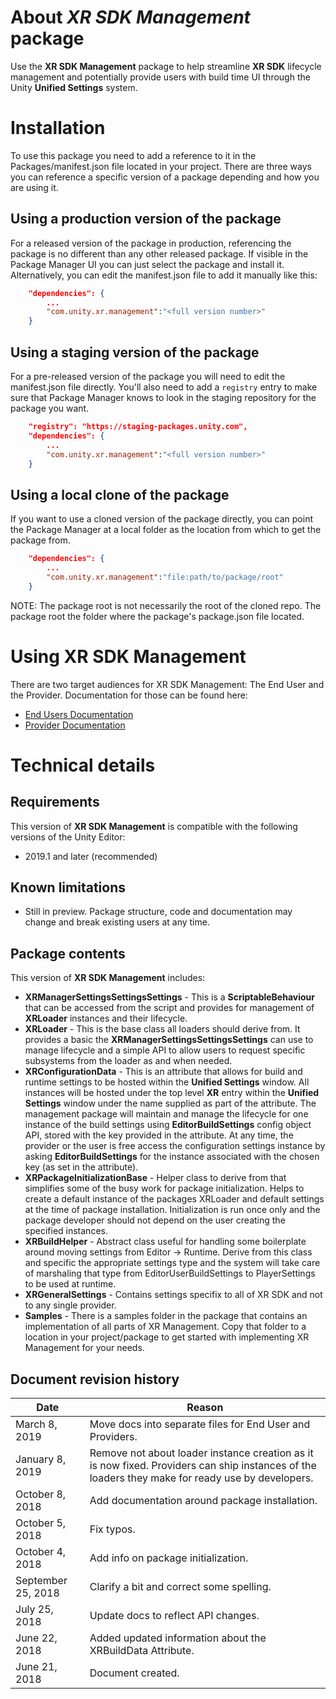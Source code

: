 # About *XR SDK Management* package

Use the **XR SDK Management** package to help streamline **XR SDK** lifecycle management and potentially provide users with build time UI through the Unity **Unified Settings** system.

# Installation

To use this package you need to add a reference to it in the Packages/manifest.json file located in your project. There are three ways you can reference a specific version of a package depending and how you are using it.

## Using a production version of the package

For a released version of the package in production, referencing the package is no different than any other released package. If visible in the Package Manager UI you can just select the package and install it. Alternatively, you can edit the manifest.json file to add it manually like this:

```json
	"dependencies": {
        ...
		"com.unity.xr.management":"<full version number>"
	}
```

## Using a staging version of the package

For a pre-released version of the package you will need to edit the manifest.json file directly. You'll also need to add a `registry` entry to make sure that Package Manager knows to look in the staging repository for the package you want. 

```json
    "registry": "https://staging-packages.unity.com",
	"dependencies": {
        ...
		"com.unity.xr.management":"<full version number>"
	}
```

## Using a local clone of the package

If you want to use a cloned version of the package directly, you can point the Package Manager at a local folder as the location from which to get the package from.

```json
	"dependencies": {
        ...
		"com.unity.xr.management":"file:path/to/package/root"
	}
```

NOTE: The package root is not necessarily the root of the cloned repo. The package root the folder where the package's package.json file located.


# Using XR SDK Management

There are two target audiences for XR SDK Management: The End User and the Provider. Documentation for those can be found here:

* [End Users Documentation](./EndUser.md)
* [Provider Documentation](./Provider.md)

# Technical details

## Requirements

This version of **XR SDK Management** is compatible with the following versions of the Unity Editor:

* 2019.1 and later (recommended)

## Known limitations

* Still in preview. Package structure, code and documentation may change and break existing users at any time.

## Package contents

This version of **XR SDK Management** includes:

* **XRManagerSettingsSettingsSettings** - This is a **ScriptableBehaviour** that can be accessed from the script and provides for management of **XRLoader** instances and their lifecycle.
* **XRLoader** - This is the base class all loaders should derive from. It provides a basic the **XRManagerSettingsSettingsSettings** can use to manage lifecycle and a simple API to allow users to request specific subsystems from the loader as and when needed.
* **XRConfigurationData** - This is an attribute that allows for build and runtime settings to be hosted within the **Unified Settings** window. All instances will be hosted under the top level **XR** entry within the **Unified Settings** window under the name supplied as part of the attribute. The management package will maintain and manage the lifecycle for one instance of the build settings using **EditorBuildSettings** config object API, stored with the key provided in the attribute. At any time, the provider or the user is free access the configuration settings instance by asking **EditorBuildSettings** for the instance associated with the chosen key (as set in the attribute).
* **XRPackageInitializationBase** - Helper class to derive from that simplifies some of the busy work for package initialization. Helps to create a default instance of the packages XRLoader and default settings at the time of package installation. Initialization is run once only and the package developer should not depend on the user creating the specified instances.
* **XRBuildHelper** - Abstract class useful for handling some boilerplate around moving settings from Editor -> Runtime. Derive from this class and specific the appropriate settings type and the system will take care of marshaling that type from EditorUserBuildSettings to PlayerSettings to be used at runtime.
* **XRGeneralSettings** - Contains settings specifix to all of XR SDK and not to any single provider.
* **Samples** - There is a samples folder in the package that contains an implementation of all parts of XR Management. Copy that folder to a location in your project/package to get started with implementing XR Management for your needs.

## Document revision history

|Date|Reason|
|---|---|
|March 8, 2019|Move docs into separate files for End User and Providers.|
|January 8, 2019|Remove not about loader instance creation as it is now fixed. Providers can ship instances of the loaders they make for ready use by developers.|
|October 8, 2018|Add documentation around package installation.|
|October 5, 2018|Fix typos.|
|October 4, 2018|Add info on package initialization.|
|September 25, 2018|Clarify a bit and correct some spelling.|
|July 25, 2018|Update docs to reflect API changes.|
|June 22, 2018|Added updated information about the XRBuildData Attribute.|
|June 21, 2018|Document created.|
